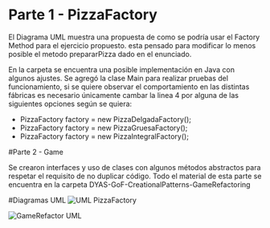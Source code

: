 # Parte 1 - PizzaFactory

El Diagrama UML muestra una propuesta de como se podría usar el Factory Method para el ejercicio propuesto. esta pensado para modificar lo menos posible el metodo prepararPizza dado en el enunciado.

En la carpeta se encuentra una posible implementación en Java con algunos ajustes.
Se agregó la clase Main para realizar pruebas del funcionamiento, si se quiere observar el comportamiento en las distintas fábricas es necesario únicamente cambar la linea 4 por alguna de las siguientes opciones según se quiera: 
  * PizzaFactory factory = new PizzaDelgadaFactory();
  * PizzaFactory factory = new PizzaGruesaFactory();
  * PizzaFactory factory = new PizzaIntegralFactory();

#Parte 2 - Game

Se crearon interfaces y uso de clases con algunos métodos abstractos para respetar el requisito de no duplicar código. Todo el material de esta parte se encuentra en la carpeta DYAS-GoF-CreationalPatterns-GameRefactoring


#Diagramas UML
![UML PizzaFactory](https://github.com/user-attachments/assets/6d4278f7-ebdb-407c-8bbb-a371f7533ccf)


![GameRefactor UML](https://github.com/user-attachments/assets/bd4985e6-2b84-4793-8c42-33c4648d7ebd)
